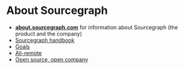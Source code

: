 # About Sourcegraph

- [**about.sourcegraph.com**](https://about.sourcegraph.com) for information about Sourcegraph (the product and the company)
- [Sourcegraph handbook](../handbook/index.md#company)
- [Goals](goals/index.md)
- [All-remote](remote/index.md)
- [Open source, open company](open_source_open_company.md)
